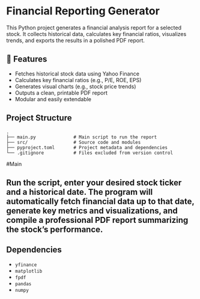# Financial Reporting Generator

This Python project generates a financial analysis report for a selected stock. It collects historical data, calculates key financial ratios, visualizes trends, and exports the results in a polished PDF report.

## 🔧 Features

- Fetches historical stock data using Yahoo Finance
- Calculates key financial ratios (e.g., P/E, ROE, EPS)
- Generates visual charts (e.g., stock price trends)
- Outputs a clean, printable PDF report
- Modular and easily extendable

## Project Structure

```
.
├── main.py              # Main script to run the report
├── src/                 # Source code and modules
├── pyproject.toml       # Project metadata and dependencies
└── .gitignore           # Files excluded from version control
```


#Main
## Run the script, enter your desired stock ticker and a historical date. The program will automatically fetch financial data up to that date, generate key metrics and visualizations, and compile a professional PDF report summarizing the stock’s performance.


##  Dependencies

- `yfinance`
- `matplotlib`
- `fpdf`
- `pandas`
- `numpy`

